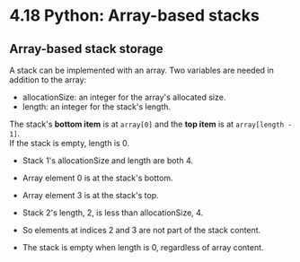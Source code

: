 # 4.18 Python: Array-based stacks

## Array-based stack storage
A stack can be implemented with an array. Two variables are needed in addition to the array:   

* allocationSize: an integer for the array's allocated size.
* length: an integer for the stack's length.

The stack's **bottom item** is at ``array[0]`` and the **top item** is at ``array[length - 1]``.   
If the stack is empty, length is 0.   

* Stack 1's allocationSize and length are both 4.
* Array element 0 is at the stack's bottom.
* Array element 3 is at the stack's top.



* Stack 2's length, 2, is less than allocationSize, 4.
* So elements at indices 2 and 3 are not part of the stack content.




* The stack is empty when length is 0, regardless of array content.
